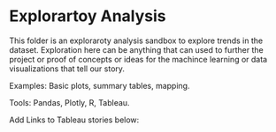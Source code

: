 # Explorartoy Analysis

This folder is an exploraroty analysis sandbox to explore trends in the dataset. Exploration here can be anything that can used to further the project or proof of concepts or ideas for the machince learning or data visualizations that tell our story.

Examples: Basic plots, summary tables, mapping.

Tools: Pandas, Plotly, R, Tableau.

Add Links to Tableau stories below: